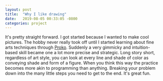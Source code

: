 ```yaml
---
layout: post
title:  "Why I like drawing"
date:   2019-08-05 00:33:05 -0800
categories: project
---
```


It's pretty straight forward. I got started because I wanted to make cool pictures. The hobby never really took off until I started learning about fine arts techniques through [Proko](https://www.youtube.com/user/ProkoTV). Suddenly a very gimmicky and intuition-based skill became one a lot more precise and strategic. Long story short, regardless of art style, you can look at every line and shade of color as conveying shade and form of a figure. When you think this way the practice becomes more akin to programming than anything. Breaking your problem down into the many little steps you need to get to the end. It's great fun.
